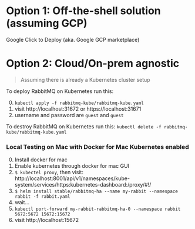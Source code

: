 # Option 1: Off-the-shell solution (assuming GCP)

Google Click to Deploy (aka. Google GCP marketplace) 


# Option 2: Cloud/On-prem agnostic

> Assuming there is already a Kubernetes cluster setup

To deploy RabbitMQ on Kubernetes run this: 

0. ```kubectl apply -f rabbitmq-kube/rabbitmq-kube.yaml```
1. visit http://localhost:31672 or https://localhost:31671
2. username and password are `guest` and `guest`

To destroy RabbitMQ on Kubernetes run this: 
```kubectl delete -f rabbitmq-kube/rabbitmq-kube.yaml```


### Local Testing on Mac with Docker for Mac Kubernetes enabled

0. Install docker for mac
1. Enable kubernetes through docker for mac GUI
2. ```$ kubectel proxy```, then visit: http://localhost:8001/api/v1/namespaces/kube-system/services/https:kubernetes-dashboard:/proxy/#!/
3. ```$ helm install stable/rabbitmq-ha --name my-rabbit --namespace rabbit -f rabbit.yaml```
4. wait...
5. ```kubectl port-forward my-rabbit-rabbitmq-ha-0 --namespace rabbit 5672:5672 15672:15672```
6. visit http://localhost:15672
